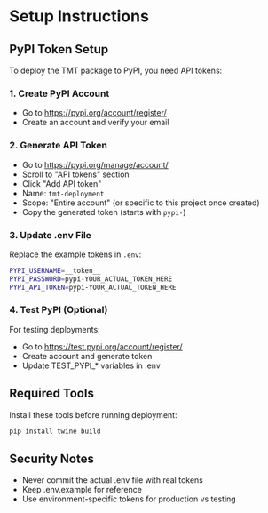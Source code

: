 # Setup Instructions

## PyPI Token Setup

To deploy the TMT package to PyPI, you need API tokens:

### 1. Create PyPI Account
- Go to https://pypi.org/account/register/
- Create an account and verify your email

### 2. Generate API Token
- Go to https://pypi.org/manage/account/
- Scroll to "API tokens" section
- Click "Add API token"
- Name: `tmt-deployment`
- Scope: "Entire account" (or specific to this project once created)
- Copy the generated token (starts with `pypi-`)

### 3. Update .env File
Replace the example tokens in `.env`:
```bash
PYPI_USERNAME=__token__
PYPI_PASSWORD=pypi-YOUR_ACTUAL_TOKEN_HERE
PYPI_API_TOKEN=pypi-YOUR_ACTUAL_TOKEN_HERE
```

### 4. Test PyPI (Optional)
For testing deployments:
- Go to https://test.pypi.org/account/register/
- Create account and generate token
- Update TEST_PYPI_* variables in .env

## Required Tools
Install these tools before running deployment:
```bash
pip install twine build
```

## Security Notes
- Never commit the actual .env file with real tokens
- Keep .env.example for reference
- Use environment-specific tokens for production vs testing